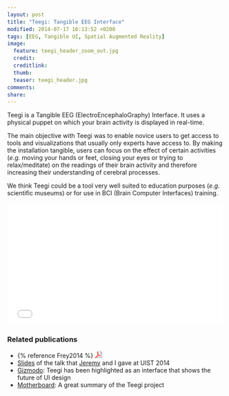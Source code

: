 ```yaml
---
layout: post
title: "Teegi: Tangible EEG Interface"
modified: 2014-07-17 16:13:52 +0200
tags: [EEG, Tangible UI, Spatial Augmented Reality]
image:
  feature: teegi_header_zoom_out.jpg
  credit: 
  creditlink: 
  thumb: 
  teaser: teegi_header.jpg
comments: 
share: 
---
```


Teegi is a Tangible EEG (ElectroEncephaloGraphy) Interface. It uses a physical puppet on which your brain activity is displayed in real-time.

The main objective with Teegi was to enable novice users to get access to tools and visualizations that usually only experts have access to. By making the installation tangible, users can focus on the effect of certain activities (*e.g.* moving your hands or feet, closing your eyes or trying to relax/meditate) on the readings of their brain activity and therefore increasing their understanding of cerebral processes.

We think Teegi could be a tool very well suited to education purposes (*e.g.* scientific museums) or for use in BCI (Brain Computer Interfaces) training.

<iframe src="//player.vimeo.com/video/104486980" width="500" height="281" frameborder="0" webkitallowfullscreen mozallowfullscreen allowfullscreen></iframe>

### Related publications
- {% reference Frey2014 %} <a href="/papers/Frey2014.pdf"><img src="/images/pdf.png"></a>
- [Slides](http://renaudgervais.github.io/UIST2014-teegi-presentation/) of the talk that [Jeremy](http://phd.jfrey.info/) and I gave at UIST 2014
- [Gizmodo](http://gizmodo.com/7-experimental-interfaces-that-show-the-future-of-ui-de-1642890943): Teegi has been highlighted as an interface that shows the future of UI design
- [Motherboard](http://motherboard.vice.com/read/brain-waves-doll): A great summary of the Teegi project